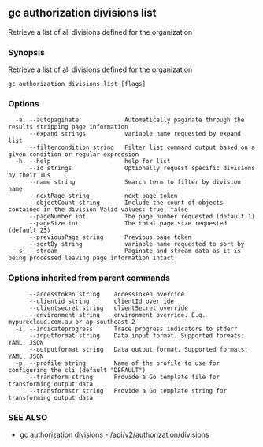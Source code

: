 ## gc authorization divisions list

Retrieve a list of all divisions defined for the organization

### Synopsis

Retrieve a list of all divisions defined for the organization

```
gc authorization divisions list [flags]
```

### Options

```
  -a, --autopaginate             Automatically paginate through the results stripping page information
      --expand strings           variable name requested by expand list
      --filtercondition string   Filter list command output based on a given condition or regular expression
  -h, --help                     help for list
      --id strings               Optionally request specific divisions by their IDs
      --name string              Search term to filter by division name
      --nextPage string          next page token
      --objectCount string       Include the count of objects contained in the division Valid values: true, false
      --pageNumber int           The page number requested (default 1)
      --pageSize int             The total page size requested (default 25)
      --previousPage string      Previous page token
      --sortBy string            variable name requested to sort by
  -s, --stream                   Paginate and stream data as it is being processed leaving page information intact
```

### Options inherited from parent commands

```
      --accesstoken string    accessToken override
      --clientid string       clientId override
      --clientsecret string   clientSecret override
      --environment string    environment override. E.g. mypurecloud.com.au or ap-southeast-2
  -i, --indicateprogress      Trace progress indicators to stderr
      --inputformat string    Data input format. Supported formats: YAML, JSON
      --outputformat string   Data output format. Supported formats: YAML, JSON
  -p, --profile string        Name of the profile to use for configuring the cli (default "DEFAULT")
      --transform string      Provide a Go template file for transforming output data
      --transformstr string   Provide a Go template string for transforming output data
```

### SEE ALSO

* [gc authorization divisions](gc_authorization_divisions.html)	 - /api/v2/authorization/divisions


